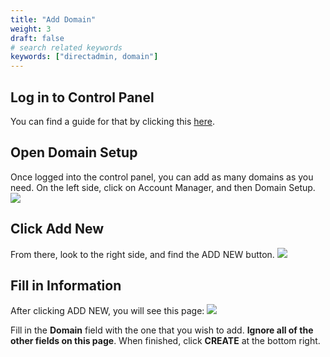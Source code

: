 ```yaml
---
title: "Add Domain"
weight: 3
draft: false
# search related keywords
keywords: ["directadmin, domain"]
---
```


## Log in to Control Panel
You can find a guide for that by clicking this [here](https://mxroutedocs.com/directadmin/login/).

## Open Domain Setup
Once logged into the control panel, you can add as many domains as you need. On the left side, click on Account Manager, and then Domain Setup.
![](https://mxrouteprod.b-cdn.net/wp-content/uploads/2020/08/domainsetup.png)

## Click Add New
From there, look to the right side, and find the ADD NEW button.
![](https://mxrouteprod.b-cdn.net/wp-content/uploads/2020/08/domaincontrols.png)

## Fill in Information
After clicking ADD NEW, you will see this page:
![](https://mxrouteprod.b-cdn.net/wp-content/uploads/2020/08/createdomain.png)

Fill in the **Domain** field with the one that you wish to add. **Ignore all of the other fields on this page**. When finished, click **CREATE** at the bottom right.
